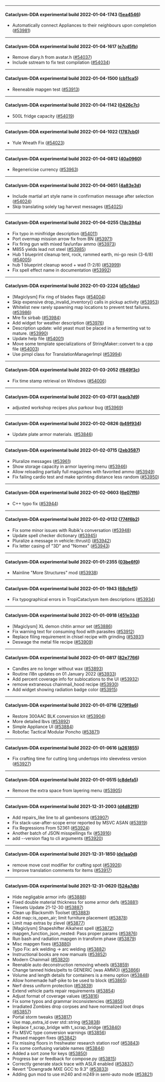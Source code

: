 
---

#### Cataclysm-DDA experimental build 2022-01-04-1743 ([5ea4546](https://github.com/CleverRaven/Cataclysm-DDA/releases/tag/cdda-experimental-2022-01-04-1743))

* Automatically connect Appliances to their neighbours upon completion ([#53981](https://github.com/CleverRaven/Cataclysm-DDA/pull/53981))

---

#### Cataclysm-DDA experimental build 2022-01-04-1617 ([e7cd5fb](https://github.com/CleverRaven/Cataclysm-DDA/releases/tag/cdda-experimental-2022-01-04-1617))

* Remove diary.h from avatar.h ([#54037](https://github.com/CleverRaven/Cataclysm-DDA/pull/54037))
* Include sstream to fix test compilation ([#54034](https://github.com/CleverRaven/Cataclysm-DDA/pull/54034))

---

#### Cataclysm-DDA experimental build 2022-01-04-1500 ([cb11ca5](https://github.com/CleverRaven/Cataclysm-DDA/releases/tag/cdda-experimental-2022-01-04-1500))

* Reeneable mapgen test ([#53913](https://github.com/CleverRaven/Cataclysm-DDA/pull/53913))

---

#### Cataclysm-DDA experimental build 2022-01-04-1142 ([0426c7c](https://github.com/CleverRaven/Cataclysm-DDA/releases/tag/cdda-experimental-2022-01-04-1142))

* 500L fridge capacity ([#54019](https://github.com/CleverRaven/Cataclysm-DDA/pull/54019))

---

#### Cataclysm-DDA experimental build 2022-01-04-1022 ([1787cb0](https://github.com/CleverRaven/Cataclysm-DDA/releases/tag/cdda-experimental-2022-01-04-1022))

* Yule Wreath Fix ([#54023](https://github.com/CleverRaven/Cataclysm-DDA/pull/54023))

---

#### Cataclysm-DDA experimental build 2022-01-04-0812 ([40a0960](https://github.com/CleverRaven/Cataclysm-DDA/releases/tag/cdda-experimental-2022-01-04-0812))

* Regenericise currency ([#53963](https://github.com/CleverRaven/Cataclysm-DDA/pull/53963))

---

#### Cataclysm-DDA experimental build 2022-01-04-0651 ([4a83e3d](https://github.com/CleverRaven/Cataclysm-DDA/releases/tag/cdda-experimental-2022-01-04-0651))

* Include martial art style name in confirmation message after selection ([#54024](https://github.com/CleverRaven/Cataclysm-DDA/pull/54024))
* Skip translating solely tag harvest messages ([#54025](https://github.com/CleverRaven/Cataclysm-DDA/pull/54025))

---

#### Cataclysm-DDA experimental build 2022-01-04-0255 ([7dc394a](https://github.com/CleverRaven/Cataclysm-DDA/releases/tag/cdda-experimental-2022-01-04-0255))

* Fix typo in minifridge description ([#54011](https://github.com/CleverRaven/Cataclysm-DDA/pull/54011))
* Port overmap mission arrow fix from BN ([#53971](https://github.com/CleverRaven/Cataclysm-DDA/pull/53971))
* Fix firing gun with mixed fav/unfav ammo ([#53973](https://github.com/CleverRaven/Cataclysm-DDA/pull/53973))
* M855 yields lead not steel ([#53985](https://github.com/CleverRaven/Cataclysm-DDA/pull/53985))
* Hub 1 blueprint cleanup tent, rock, rammed earth, mi-go resin (3-6/8) ([#54005](https://github.com/CleverRaven/Cataclysm-DDA/pull/54005))
* hub 1 blueprint cleanup wood + wad (1-2/8) ([#53999](https://github.com/CleverRaven/Cataclysm-DDA/pull/53999))
* Fix spell effect name in documentation ([#53992](https://github.com/CleverRaven/Cataclysm-DDA/pull/53992))

---

#### Cataclysm-DDA experimental build 2022-01-03-2224 ([d5c1dac](https://github.com/CleverRaven/Cataclysm-DDA/releases/tag/cdda-experimental-2022-01-03-2224))

* [Magiclysm] Fix ring of blades flags ([#54004](https://github.com/CleverRaven/Cataclysm-DDA/pull/54004))
* Skip expensive drop_invalid_inventory() calls in pickup activity ([#53953](https://github.com/CleverRaven/Cataclysm-DDA/pull/53953))
* Whitelist new rarely spawning map locations to prevent test failures. ([#53986](https://github.com/CleverRaven/Cataclysm-DDA/pull/53986))
* Mre fix sirbab ([#53984](https://github.com/CleverRaven/Cataclysm-DDA/pull/53984))
* Add widget for weather description ([#53976](https://github.com/CleverRaven/Cataclysm-DDA/pull/53976))
* Description update: wild yeast must be placed in a fermenting vat to mature. ([#53990](https://github.com/CleverRaven/Cataclysm-DDA/pull/53990))
* Update help file ([#54001](https://github.com/CleverRaven/Cataclysm-DDA/pull/54001))
* Move some template specializations of StringMaker<T>::convert<T> to a cpp file ([#54003](https://github.com/CleverRaven/Cataclysm-DDA/pull/54003))
* Use pimpl<T> class for TranslationManagerImpl ([#53994](https://github.com/CleverRaven/Cataclysm-DDA/pull/53994))

---

#### Cataclysm-DDA experimental build 2022-01-03-2052 ([f649f3c](https://github.com/CleverRaven/Cataclysm-DDA/releases/tag/cdda-experimental-2022-01-03-2052))

* Fix time stamp retrieval on Windows ([#54006](https://github.com/CleverRaven/Cataclysm-DDA/pull/54006))

---

#### Cataclysm-DDA experimental build 2022-01-03-0731 ([eacb7d9](https://github.com/CleverRaven/Cataclysm-DDA/releases/tag/cdda-experimental-2022-01-03-0731))

* adjusted workshop recipes plus parkour bug ([#53969](https://github.com/CleverRaven/Cataclysm-DDA/pull/53969))

---

#### Cataclysm-DDA experimental build 2022-01-02-0826 ([b49f934](https://github.com/CleverRaven/Cataclysm-DDA/releases/tag/cdda-experimental-2022-01-02-0826))

* Update plate armor materials. ([#53846](https://github.com/CleverRaven/Cataclysm-DDA/pull/53846))

---

#### Cataclysm-DDA experimental build 2022-01-02-0715 ([2eb3587](https://github.com/CleverRaven/Cataclysm-DDA/releases/tag/cdda-experimental-2022-01-02-0715))

* Pluralize messages ([#53961](https://github.com/CleverRaven/Cataclysm-DDA/pull/53961))
* Show storage capacity in armor layering menu ([#53946](https://github.com/CleverRaven/Cataclysm-DDA/pull/53946))
* Allow reloading partially full magazines with favorited ammo ([#53949](https://github.com/CleverRaven/Cataclysm-DDA/pull/53949))
* Fix failing cardio test and make sprinting distance less random ([#53950](https://github.com/CleverRaven/Cataclysm-DDA/pull/53950))

---

#### Cataclysm-DDA experimental build 2022-01-02-0603 ([6e07ff6](https://github.com/CleverRaven/Cataclysm-DDA/releases/tag/cdda-experimental-2022-01-02-0603))

* C++ typo fix ([#53944](https://github.com/CleverRaven/Cataclysm-DDA/pull/53944))

---

#### Cataclysm-DDA experimental build 2022-01-02-0132 ([774f6b2](https://github.com/CleverRaven/Cataclysm-DDA/releases/tag/cdda-experimental-2022-01-02-0132))

* Fix some minor issues with Rubik's conversation ([#53948](https://github.com/CleverRaven/Cataclysm-DDA/pull/53948))
* Update spell checker dictionary ([#53945](https://github.com/CleverRaven/Cataclysm-DDA/pull/53945))
* Pluralize a message in vehicle::thrust() ([#53942](https://github.com/CleverRaven/Cataclysm-DDA/pull/53942))
* Fix letter casing of "3D" and "Nomex" ([#53943](https://github.com/CleverRaven/Cataclysm-DDA/pull/53943))

---

#### Cataclysm-DDA experimental build 2022-01-01-2355 ([03be6f0](https://github.com/CleverRaven/Cataclysm-DDA/releases/tag/cdda-experimental-2022-01-01-2355))

* Mainline "More Structures" mod ([#53938](https://github.com/CleverRaven/Cataclysm-DDA/pull/53938))

---

#### Cataclysm-DDA experimental build 2022-01-01-1943 ([68cfef5](https://github.com/CleverRaven/Cataclysm-DDA/releases/tag/cdda-experimental-2022-01-01-1943))

* Fix typographical errors in TropiCataclysm item descriptions ([#53934](https://github.com/CleverRaven/Cataclysm-DDA/pull/53934))

---

#### Cataclysm-DDA experimental build 2022-01-01-0918 ([451e33d](https://github.com/CleverRaven/Cataclysm-DDA/releases/tag/cdda-experimental-2022-01-01-0918))

* [Magiclysm] XL demon chitin armor set ([#53886](https://github.com/CleverRaven/Cataclysm-DDA/pull/53886))
* Fix warning text for consuming food with parasites ([#53912](https://github.com/CleverRaven/Cataclysm-DDA/pull/53912))
* Replace filing requirement in chisel recipe with grinding ([#53931](https://github.com/CleverRaven/Cataclysm-DDA/pull/53931))
* Deswage the metal file recipe ([#53909](https://github.com/CleverRaven/Cataclysm-DDA/pull/53909))

---

#### Cataclysm-DDA experimental build 2022-01-01-0817 ([82e7766](https://github.com/CleverRaven/Cataclysm-DDA/releases/tag/cdda-experimental-2022-01-01-0817))

* Candles are no longer without wax ([#53893](https://github.com/CleverRaven/Cataclysm-DDA/pull/53893))
* Routine i18n updates on 01 January 2022 ([#53933](https://github.com/CleverRaven/Cataclysm-DDA/pull/53933))
* Add percent coverage info for sublocations to the UI ([#53932](https://github.com/CleverRaven/Cataclysm-DDA/pull/53932))
* remove extraneous chainmail_hood recipe ([#53930](https://github.com/CleverRaven/Cataclysm-DDA/pull/53930))
* Add widget showing radiation badge color ([#53915](https://github.com/CleverRaven/Cataclysm-DDA/pull/53915))

---

#### Cataclysm-DDA experimental build 2022-01-01-0716 ([279f9a6](https://github.com/CleverRaven/Cataclysm-DDA/releases/tag/cdda-experimental-2022-01-01-0716))

* Restore 300AAC BLK conversion kit ([#53904](https://github.com/CleverRaven/Cataclysm-DDA/pull/53904))
* More detailed lbvs ([#53892](https://github.com/CleverRaven/Cataclysm-DDA/pull/53892))
* Simple Appliance UI ([#53884](https://github.com/CleverRaven/Cataclysm-DDA/pull/53884))
* Robofac Tactical Modular Poncho ([#53871](https://github.com/CleverRaven/Cataclysm-DDA/pull/53871))

---

#### Cataclysm-DDA experimental build 2022-01-01-0616 ([a261855](https://github.com/CleverRaven/Cataclysm-DDA/releases/tag/cdda-experimental-2022-01-01-0616))

* Fix crafting time for cutting long undertops into sleeveless version ([#53927](https://github.com/CleverRaven/Cataclysm-DDA/pull/53927))

---

#### Cataclysm-DDA experimental build 2022-01-01-0515 ([c8defa5](https://github.com/CleverRaven/Cataclysm-DDA/releases/tag/cdda-experimental-2022-01-01-0515))

* Remove the extra space from layering menu ([#53905](https://github.com/CleverRaven/Cataclysm-DDA/pull/53905))

---

#### Cataclysm-DDA experimental build 2021-12-31-2003 ([d4d82f8](https://github.com/CleverRaven/Cataclysm-DDA/releases/tag/cdda-experimental-2021-12-31-2003))

* Add repairs_like line to all gambesons ([#53907](https://github.com/CleverRaven/Cataclysm-DDA/pull/53907))
* Fix stack-use-after-scope error reported by MSVC ASAN ([#53919](https://github.com/CleverRaven/Cataclysm-DDA/pull/53919))
* Fix Regressions From 52361 ([#53924](https://github.com/CleverRaven/Cataclysm-DDA/pull/53924))
* Another batch of JSON misspellings fix ([#53916](https://github.com/CleverRaven/Cataclysm-DDA/pull/53916))
* add --version flag to cli arguments ([#53920](https://github.com/CleverRaven/Cataclysm-DDA/pull/53920))

---

#### Cataclysm-DDA experimental build 2021-12-31-1850 ([de1aa0d](https://github.com/CleverRaven/Cataclysm-DDA/releases/tag/cdda-experimental-2021-12-31-1850))

* remove move cost modifier for crafting spot ([#53926](https://github.com/CleverRaven/Cataclysm-DDA/pull/53926))
* Improve translation comments for items ([#53917](https://github.com/CleverRaven/Cataclysm-DDA/pull/53917))

---

#### Cataclysm-DDA experimental build 2021-12-31-0620 ([524a7db](https://github.com/CleverRaven/Cataclysm-DDA/releases/tag/cdda-experimental-2021-12-31-0620))

* Hide negligable armor info ([#53888](https://github.com/CleverRaven/Cataclysm-DDA/pull/53888))
* Fixed double material thickness for some armor defs ([#53881](https://github.com/CleverRaven/Cataclysm-DDA/pull/53881))
* Tilesets Update 21-12-30 ([#53887](https://github.com/CleverRaven/Cataclysm-DDA/pull/53887))
* Clean up Blacksmith Toolset ([#53883](https://github.com/CleverRaven/Cataclysm-DDA/pull/53883))
* Add map::is_open_air; limit furniture placement ([#53878](https://github.com/CleverRaven/Cataclysm-DDA/pull/53878))
* Limit map extras by zlevel ([#53877](https://github.com/CleverRaven/Cataclysm-DDA/pull/53877))
* [Magiclysm] Shapeshifter Alkahest spell ([#53872](https://github.com/CleverRaven/Cataclysm-DDA/pull/53872))
* mapgen_function_json_nested: Pass proper params ([#53876](https://github.com/CleverRaven/Cataclysm-DDA/pull/53876))
* Run bash and radiation mapgen in transform phase ([#53879](https://github.com/CleverRaven/Cataclysm-DDA/pull/53879))
* Misc mapgen fixes ([#53880](https://github.com/CleverRaven/Cataclysm-DDA/pull/53880))
* Typo Fix: ark welding -> arc welding ([#53882](https://github.com/CleverRaven/Cataclysm-DDA/pull/53882))
* Instructional books are now manuals ([#53852](https://github.com/CleverRaven/Cataclysm-DDA/pull/53852))
* Modern Chainmail ([#53820](https://github.com/CleverRaven/Cataclysm-DDA/pull/53820))
* Reenable auto deconstruction removing wheels ([#53859](https://github.com/CleverRaven/Cataclysm-DDA/pull/53859))
* Change tanned hides/pelts to GENERIC (was AMMO) ([#53866](https://github.com/CleverRaven/Cataclysm-DDA/pull/53866))
* Volume and length details for containers is a menu option ([#53848](https://github.com/CleverRaven/Cataclysm-DDA/pull/53848))
* Allow homemade half-pike to be used to block ([#53865](https://github.com/CleverRaven/Cataclysm-DDA/pull/53865))
* Nerf dress uniform protection ([#53839](https://github.com/CleverRaven/Cataclysm-DDA/pull/53839))
* Extend vehicle parts repair requirements ([#53854](https://github.com/CleverRaven/Cataclysm-DDA/pull/53854))
* Adjust format of coverage values ([#53816](https://github.com/CleverRaven/Cataclysm-DDA/pull/53816))
* Fix some typos and grammar inconsistencies ([#53855](https://github.com/CleverRaven/Cataclysm-DDA/pull/53855))
* Irradiated Zombies drop corpses and have normalized loot drops ([#53857](https://github.com/CleverRaven/Cataclysm-DDA/pull/53857))
* Portal storm tweaks ([#53817](https://github.com/CleverRaven/Cataclysm-DDA/pull/53817))
* Use map_extra_id over std::string ([#53838](https://github.com/CleverRaven/Cataclysm-DDA/pull/53838))
* Replace f_scrap_bridge with t_scrap_bridge ([#53840](https://github.com/CleverRaven/Cataclysm-DDA/pull/53840))
* Fix MSVC type conversion warnings ([#53856](https://github.com/CleverRaven/Cataclysm-DDA/pull/53856))
* Phased mapgen fixes ([#53842](https://github.com/CleverRaven/Cataclysm-DDA/pull/53842))
* Fix missing floors in freshwater research station roof ([#53843](https://github.com/CleverRaven/Cataclysm-DDA/pull/53843))
* Fix some confusing variable names ([#53844](https://github.com/CleverRaven/Cataclysm-DDA/pull/53844))
* Added a sort zone for keys ([#53850](https://github.com/CleverRaven/Cataclysm-DDA/pull/53850))
* Progress bar or feedback for compose.py ([#53815](https://github.com/CleverRaven/Cataclysm-DDA/pull/53815))
* Correctly generate stack trace with ASLR enabled ([#53837](https://github.com/CleverRaven/Cataclysm-DDA/pull/53837))
* Revert "Downgrade MXE GCC to 9.3" ([#53833](https://github.com/CleverRaven/Cataclysm-DDA/pull/53833))
* Adding gun mod to use m240 and m249 in semi-auto mode ([#53821](https://github.com/CleverRaven/Cataclysm-DDA/pull/53821))
